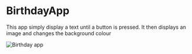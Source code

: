 # BirthdayApp
This app simply display a text until a button is pressed. It then displays an image and changes the background colour


![Birthday app](https://tenor.com/bHQtC.gif)
